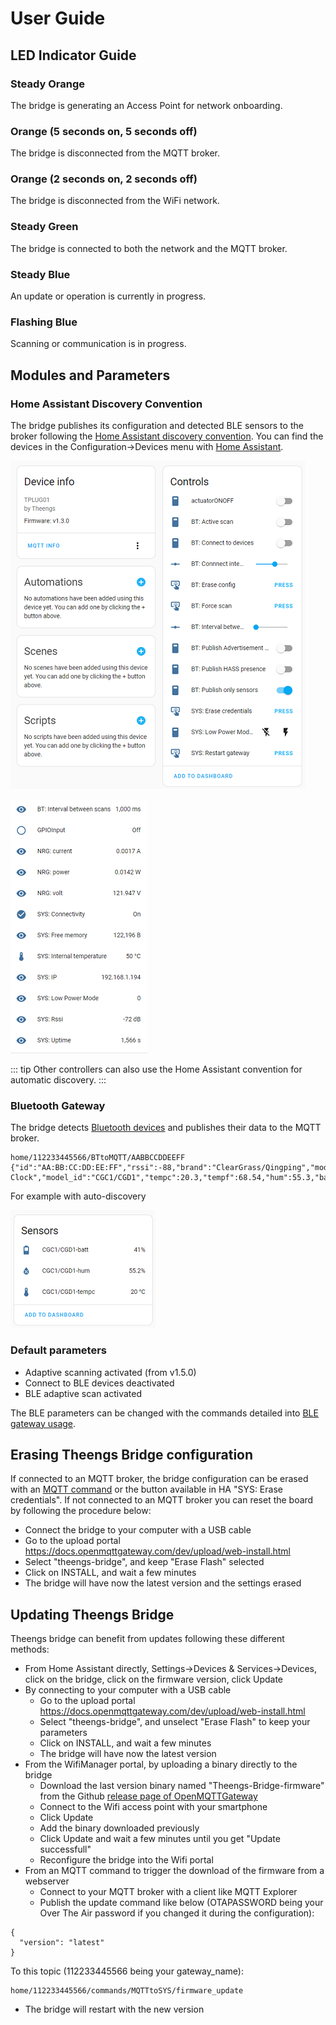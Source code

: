 # User Guide

## LED Indicator Guide

### Steady Orange
The bridge is generating an Access Point for network onboarding.

### Orange (5 seconds on, 5 seconds off)
The bridge is disconnected from the MQTT broker.

### Orange (2 seconds on, 2 seconds off)
The bridge is disconnected from the WiFi network.

### Steady Green
The bridge is connected to both the network and the MQTT broker.

### Steady Blue
An update or operation is currently in progress.

### Flashing Blue
Scanning or communication is in progress.

## Modules and Parameters

### Home Assistant Discovery Convention
The bridge publishes its configuration and detected BLE sensors to the broker following the [Home Assistant discovery convention](https://www.home-assistant.io/integrations/mqtt/#mqtt-discovery). You can find the devices in the Configuration->Devices menu with [Home Assistant](https://docs.openmqttgateway.com/integrate/home_assistant.html).

<p align="left">
  <img src="./../img/Theengs-Plug-Settings-HomeAssistant.png">
</p>

<p align="left">
  <img src="./../img/Theengs-Plug-Settings-HomeAssistant-2.png">
</p>

::: tip
Other controllers can also use the Home Assistant convention for automatic discovery.
:::

### Bluetooth Gateway
The bridge detects [Bluetooth devices](https://docs.openmqttgateway.com/prerequisites/devices.html#for-ble-devices) and publishes their data to the MQTT broker.
```
home/112233445566/BTtoMQTT/AABBCCDDEEFF
{"id":"AA:BB:CC:DD:EE:FF","rssi":-88,"brand":"ClearGrass/Qingping","model":"Alarm Clock","model_id":"CGC1/CGD1","tempc":20.3,"tempf":68.54,"hum":55.3,"batt":41}
```
For example with auto-discovery
<p align="left">
  <img src="./../img/Theengs-Plug-Settings-HomeAssistant-3.png">
</p>

### Default parameters
* Adaptive scanning activated (from v1.5.0)
* Connect to BLE devices deactivated
* BLE adaptive scan activated

The BLE parameters can be changed with the commands detailed into [BLE gateway usage](https://docs.openmqttgateway.com/use/ble.html).

## Erasing Theengs Bridge configuration
If connected to an MQTT broker, the bridge configuration can be erased with an [MQTT command](https://docs.openmqttgateway.com/use/gateway.html#erase-the-esp-settings) or the button available in HA "SYS: Erase credentials".
If not connected to an MQTT broker you can reset the board by following the procedure below:
* Connect the bridge to your computer with a USB cable
* Go to the upload portal https://docs.openmqttgateway.com/dev/upload/web-install.html
* Select "theengs-bridge", and keep "Erase Flash" selected
* Click on INSTALL, and wait a few minutes
* The bridge will have now the latest version and the settings erased

## Updating Theengs Bridge
Theengs bridge can benefit from updates following these different methods:
* From Home Assistant directly, Settings->Devices & Services->Devices, click on the bridge, click on the firmware version, click Update
* By connecting to your computer with a USB cable
  * Go to the upload portal https://docs.openmqttgateway.com/dev/upload/web-install.html
  * Select "theengs-bridge", and unselect "Erase Flash" to keep your parameters
  * Click on INSTALL, and wait a few minutes
  * The bridge will have now the latest version
* From the WifiManager portal, by uploading a binary directly to the bridge
  * Download the last version binary named "Theengs-Bridge-firmware" from the Github [release page of OpenMQTTGateway](https://github.com/1technophile/OpenMQTTGateway/releases)
  * Connect to the Wifi access point with your smartphone
  * Click Update
  * Add the binary downloaded previously
  * Click Update and wait a few minutes until you get "Update successfull"
  * Reconfigure the bridge into the Wifi portal
* From an MQTT command to trigger the download of the firmware from a webserver
  * Connect to your MQTT broker with a client like MQTT Explorer
  * Publish the update command like below (OTAPASSWORD being your Over The Air password if you changed it during the configuration):

```
{
  "version": "latest"
}
```
To this topic (112233445566 being your gateway_name):
```
home/112233445566/commands/MQTTtoSYS/firmware_update
```
  * The bridge will restart with the new version
